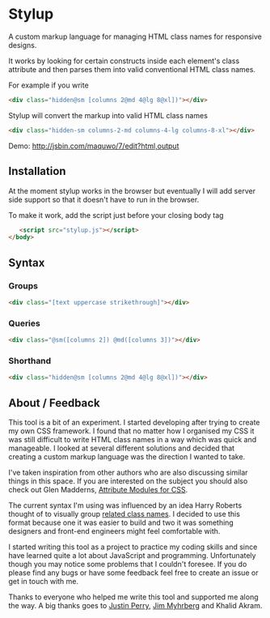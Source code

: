 Stylup
======

A custom markup language for managing HTML class names for responsive designs.

It works by looking for certain constructs inside each element's class attribute and then parses them into valid conventional HTML class names.

For example if you write

```html
<div class="hidden@sm [columns 2@md 4@lg 8@xl])"></div>
```

Stylup will convert the markup into valid HTML class names

```html
<div class="hidden-sm columns-2-md columns-4-lg columns-8-xl"></div>
```

Demo: http://jsbin.com/maquwo/7/edit?html,output

## Installation

At the moment stylup works in the browser but eventually I will add server side support so that it doesn't have to run in the browser.

To make it work, add the script just before your closing body tag

```html
   <script src="stylup.js"></script>
</body>
```
## Syntax

### Groups

```html
<div class="[text uppercase strikethrough]"></div>
```

### Queries

```html
<div class="@sm([columns 2]) @md([columns 3])"></div>
```

### Shorthand

```html
<div class="hidden@sm [columns 2@md 4@lg 8@xl])"></div>
```

## About / Feedback

This tool is a bit of an experiment. I started developing after trying to create my own CSS framework. I found that no matter how I organised my CSS it was still difficult to write HTML class names in a way which was quick and manageable. I looked at several different solutions and decided that creating a custom markup language was the direction I wanted to take.

I've taken inspiration from other authors who are also discussing similar things in this space. If you are interested on the subject you should also check out Glen Madderns, [Attribute Modules for CSS](http://glenmaddern.com/articles/introducing-am-css).

The current syntax I'm using was influenced by an idea Harry Roberts thought of to visually group [related class names](http://csswizardry.com/2014/05/grouping-related-classes-in-your-markup/). I decided to use this format because one it was easier to build and two it was something designers and front-end engineers might feel comfortable with.

I started writing this tool as a project to practice my coding skills and since have learned quite a lot about JavaScript and programming. Unfortunately though you may notice some problems that I couldn't foresee. If you do please find any bugs or have some feedback feel free to create an issue or get in touch with me.

Thanks to everyone who helped me write this tool and supported me along the way. A big thanks goes to [Justin Perry](https://github.com/ourmaninamsterdam), [Jim Myhrberg](https://github.com/jimeh) and Khalid Akram.
